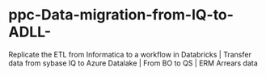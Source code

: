 # ppc-Data-migration-from-IQ-to-ADLL-
Replicate the ETL from Informatica to a workflow in Databricks | Transfer data from sybase IQ to Azure Datalake | From BO to QS | ERM Arrears data

